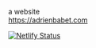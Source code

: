 a website  
https://adrienbabet.com

[![Netlify Status](https://api.netlify.com/api/v1/badges/c7b91181-c4f0-4630-94af-6f88af983aaa/deploy-status)](https://app.netlify.com/sites/resonant-llama-f9e029/deploys)
